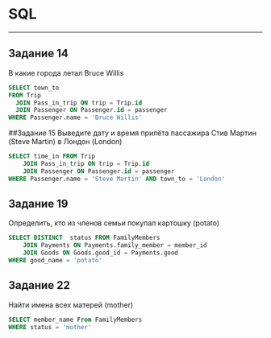 # SQL
____
## Задание 14
В какие города летал Bruce Willis
```SQL
SELECT town_to
FROM Trip
  JOIN Pass_in_trip ON trip = Trip.id
  JOIN Passenger ON Passenger.id = passenger
WHERE Passenger.name = 'Bruce Willis'
```
##Задание 15
Выведите дату и время прилёта пассажира Стив Мартин (Steve Martin) в Лондон (London)
```SQL
SELECT time_in FROM Trip
    JOIN Pass_in_trip ON trip = Trip.id
    JOIN Passenger ON Passenger.id = passenger 
WHERE Passenger.name = 'Steve Martin' AND town_to = 'London'
```
## Задание 19
Определить, кто из членов семьи покупал картошку (potato)
```SQL
SELECT DISTINCT  status FROM FamilyMembers
    JOIN Payments ON Payments.family_member = member_id
    JOIN Goods ON Goods.good_id = Payments.good 
WHERE good_name = 'potato'
```
## Задание 22
Найти имена всех матерей (mother)
```SQL
SELECT member_name From FamilyMembers
WHERE status = 'mother'
```
